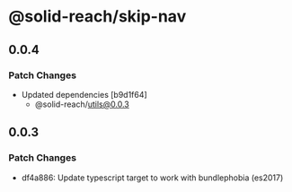 # @solid-reach/skip-nav

## 0.0.4

### Patch Changes

- Updated dependencies [b9d1f64]
  - @solid-reach/utils@0.0.3

## 0.0.3

### Patch Changes

- df4a886: Update typescript target to work with bundlephobia (es2017)
